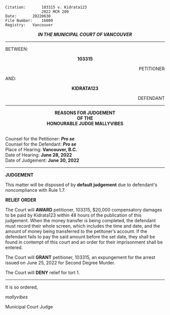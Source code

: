 	Citation:       103315 v. Kidrata123
                	2022 MCR 209
	Date:		20220630
	File Number:	16009
	Registry:	Vancouver

<p align="center"><b><i>
				IN THE MUNICIPAL COURT OF VANCOUVER
</b></i>

---

BETWEEN:
<p align="center"><b>		103315			</b>
<p align="right">		PETITIONER
<p>				AND:
<p align="center"><b>		KIDRATA123			</b>
<p align="right">		DEFENDANT

---
	
<p align="center"><b>		
				REASONS FOR JUDGEMENT
<br>				OF THE
<br>				HONOURABLE JUDGE MALLYVIBES

</b>

<br>				Counsel for the Petitioner: ***Pro se***
<br>				Counsel for the Defendant: ***Pro se***
<br>				Place of Hearing: **Vancouver, B.C.**
<br>				Date of Hearing: **June 28, 2022**
<br>				Date of Judgement: **June 30, 2022**

---

**JUDGEMENT**
	
This matter will be disposed of by **default judgement** due to defendant's noncompliance with Rule 1.7.

**RELIEF ORDER**

The Court will **AWARD** petitioner, 103315, $20,000 compensatory damages to be paid by Kidrata123 within 48 hours of the publication of this judgement. When the money transfer is being completed, the defendant must record their whole screen, which includes the time and date, and the amount of money being transferred to the petitoner’s account. If the defendant fails to pay the said amount before the set date, they shall be found in contempt of this court and an order for their imprisonment shall be entered.
	
The Court will **GRANT** petitioner, 103315, an expungement for the arrest issued on June 25, 2022 for Second Degree Murder. 
	
The Court will **DENY** relief for tort 1.
	
---

It is so ordered,
	
*mallyvibes*
	
Municipal Court Judge
